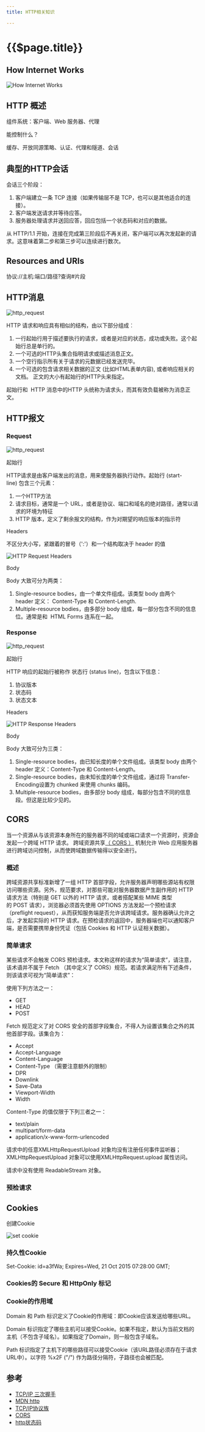 ```yaml
---
title: HTTP相关知识

---
```


# {{$page.title}}

## How Internet Works

![How Internet Works](./how_internet_works.jpg)

## HTTP 概述

组件系统：客户端、Web 服务器、代理

能控制什么？

缓存、开放同源策略、认证、代理和隧道、会话

## 典型的HTTP会话

会话三个阶段：

1. 客户端建立一条 TCP 连接（如果传输层不是 TCP，也可以是其他适合的连接）。
2. 客户端发送请求并等待应答。
3. 服务器处理请求并送回应答，回应包括一个状态码和对应的数据。

从 HTTP/1.1 开始，连接在完成第三阶段后不再关闭，客户端可以再次发起新的请求。这意味着第二步和第三步可以连续进行数次。

## Resources and URIs

协议://主机:端口/路径?查询#片段

## HTTP消息

![http_request](./http/HTTPMsgStructure2.png)

HTTP 请求和响应具有相似的结构，由以下部分组成︰
1. 一行起始行用于描述要执行的请求，或者是对应的状态，成功或失败。这个起始行总是单行的。
2. 一个可选的HTTP头集合指明请求或描述消息正文。
3. 一个空行指示所有关于请求的元数据已经发送完毕。
4. 一个可选的包含请求相关数据的正文 (比如HTML表单内容), 或者响应相关的文档。 正文的大小有起始行的HTTP头来指定。

起始行和  HTTP 消息中的HTTP 头统称为请求头，而其有效负载被称为消息正文。

## HTTP报文

### Request

![http_request](./http/HTTP_Request.png)

起始行

HTTP请求是由客户端发出的消息，用来使服务器执行动作。起始行 (start-line) 包含三个元素：
1. 一个HTTP方法
2. 请求目标，通常是一个 URL，或者是协议、端口和域名的绝对路径，通常以请求的环境为特征
3. HTTP 版本，定义了剩余报文的结构，作为对期望的响应版本的指示符

Headers

不区分大小写，紧跟着的冒号（':'）和一个结构取决于 header 的值

![HTTP Request Headers](./http/HTTP_Request_Headers.png)

Body

Body 大致可分为两类：
1. Single-resource bodies，由一个单文件组成。该类型 body 由两个 header 定义： Content-Type 和 Content-Length.
2. Multiple-resource bodies，由多部分 body 组成，每一部分包含不同的信息位。通常是和  HTML Forms 连系在一起。

### Response

![http_request](./http/HTTP_Response.png)

起始行

HTTP 响应的起始行被称作 状态行 (status line)，包含以下信息：
1. 协议版本
2. 状态码
3. 状态文本

Headers

![HTTP Response Headers](./http/HTTP_Response_Headers.png)

Body

Body 大致可分为三类：
1. Single-resource bodies，由已知长度的单个文件组成。该类型 body 由两个 header 定义：Content-Type 和 Content-Length。
2. Single-resource bodies，由未知长度的单个文件组成，通过将 Transfer-Encoding设置为 chunked 来使用 chunks 编码。
3. Multiple-resource bodies，由多部分 body 组成，每部分包含不同的信息段。但这是比较少见的。


## CORS

当一个资源从与该资源本身所在的服务器不同的域或端口请求一个资源时，资源会发起一个跨域 HTTP 请求。
跨域资源共享[（ CORS ）](https://developer.mozilla.org/en-US/docs/Glossary/CORS) 机制允许 Web 应用服务器进行跨域访问控制，从而使跨域数据传输得以安全进行。

### 概述

跨域资源共享标准新增了一组 HTTP 首部字段，允许服务器声明哪些源站有权限访问哪些资源。另外，规范要求，对那些可能对服务器数据产生副作用的 HTTP 请求方法（特别是 GET 以外的 HTTP 请求，或者搭配某些 MIME 类型的 POST 请求），浏览器必须首先使用 OPTIONS 方法发起一个预检请求（preflight request），从而获知服务端是否允许该跨域请求。服务器确认允许之后，才发起实际的 HTTP 请求。在预检请求的返回中，服务器端也可以通知客户端，是否需要携带身份凭证（包括 Cookies 和 HTTP 认证相关数据）。

### 简单请求

某些请求不会触发 CORS 预检请求。本文称这样的请求为“简单请求”，请注意，该术语并不属于 Fetch （其中定义了 CORS）规范。若请求满足所有下述条件，则该请求可视为“简单请求”：

使用下列方法之一：
+ GET
+ HEAD
+ POST

Fetch 规范定义了对 CORS 安全的首部字段集合，不得人为设置该集合之外的其他首部字段。该集合为：
+ Accept
+ Accept-Language
+ Content-Language
+ Content-Type （需要注意额外的限制）
+ DPR
+ Downlink
+ Save-Data
+ Viewport-Width
+ Width

Content-Type 的值仅限于下列三者之一：
+ text/plain
+ multipart/form-data
+ application/x-www-form-urlencoded

请求中的任意XMLHttpRequestUpload 对象均没有注册任何事件监听器；XMLHttpRequestUpload 对象可以使用XMLHttpRequest.upload 属性访问。

请求中没有使用 ReadableStream 对象。

### 预检请求

## Cookies

创建Cookie

![set cookie](./http/cookie.png)

### 持久性Cookie

Set-Cookie: id=a3fWa; Expires=Wed, 21 Oct 2015 07:28:00 GMT;

### Cookies的 Secure 和 HttpOnly 标记

### Cookie的作用域

Domain 和 Path 标识定义了Cookie的作用域：即Cookie应该发送给哪些URL。

Domain 标识指定了哪些主机可以接受Cookie。如果不指定，默认为当前文档的主机（不包含子域名）。如果指定了Domain，则一般包含子域名。

Path 标识指定了主机下的哪些路径可以接受Cookie（该URL路径必须存在于请求URL中）。以字符 %x2F ("/") 作为路径分隔符，子路径也会被匹配。

## 参考

+ [TCP/IP 三次握手](https://github.com/jawil/blog/issues/14)
+ [MDN http](https://developer.mozilla.org/zh-CN/docs/Web/HTTP)
+ [TCP/IP协议族](https://zh.wikipedia.org/wiki/TCP/IP%E5%8D%8F%E8%AE%AE%E6%97%8F)
+ [CORS](https://developer.mozilla.org/zh-CN/docs/Web/HTTP/Access_control_CORS)
+ [http状态码](https://zh.wikipedia.org/wiki/HTTP%E7%8A%B6%E6%80%81%E7%A0%81#1xx%E6%B6%88%E6%81%AF)
